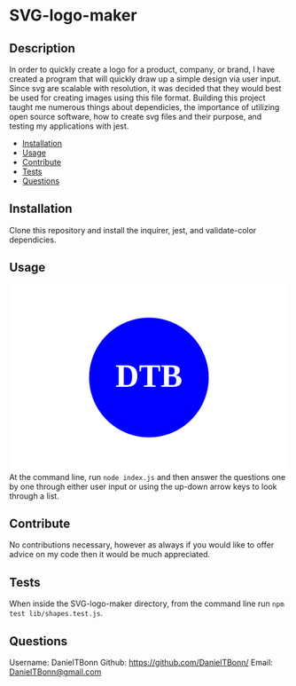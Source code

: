 # SVG-logo-maker

## Description
  
In order to quickly create a logo for a product, company, or brand, I have created a program that will quickly draw up a simple design via user input. Since svg are scalable with resolution, it was decided that they would best be used for creating images using this file format. Building this project taught me numerous things about dependicies, the importance of utilizing open source software, how to create svg files and their purpose, and testing my applications with jest.

- [Installation](#installation)
- [Usage](#usage)
- [Contribute](#contribute)
- [Tests](#tests)
- [Questions](#questions)

## Installation
  
Clone this repository and install the inquirer, jest, and validate-color dependicies.

## Usage
![example-svg-logo](./examples/example-logo.svg)
At the command line, run `node index.js` and then answer the questions one by one through either user input or using the up-down arrow keys to look through a list.

## Contribute
  
No contributions necessary, however as always if you would like to offer advice on my code then it would be much appreciated.

## Tests
  
When inside the SVG-logo-maker directory, from the command line run `npm test lib/shapes.test.js`.

## Questions

Username: DanielTBonn
Github: https://github.com/DanielTBonn/
Email: DanielTBonn@gmail.com